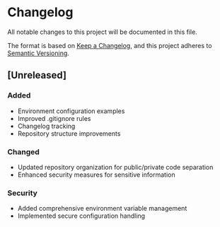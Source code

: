 # Changelog

All notable changes to this project will be documented in this file.

The format is based on [Keep a Changelog](https://keepachangelog.com/en/1.0.0/),
and this project adheres to [Semantic Versioning](https://semver.org/spec/v2.0.0.html).

## [Unreleased]

### Added
- Environment configuration examples
- Improved .gitignore rules
- Changelog tracking
- Repository structure improvements

### Changed
- Updated repository organization for public/private code separation
- Enhanced security measures for sensitive information

### Security
- Added comprehensive environment variable management
- Implemented secure configuration handling 